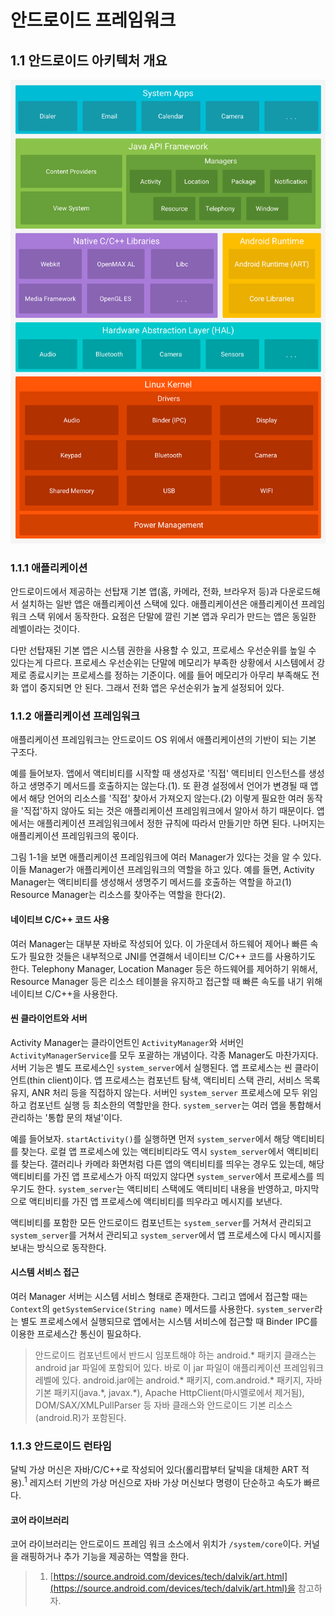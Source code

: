 # 안드로이드 프레임워크

## 1.1 안드로이드 아키텍처 개요
<pr align="center">
  <img src="images/안드로이드 아키텍처.png" width="519" title="그림 1-1 안드로이드 아키텍처" alt="그림 1-1 안드로이드 아키텍처"/>
</pr>

### 1.1.1 애플리케이션
안드로이드에서 제공하는 선탑재 기본 앱(홈, 카메라, 전화, 브라우저 등)과 다운로드해서 설치하는 일반 앱은 애플리케이션 스택에 있다. 애플리케이션은 애플리케이션 프레임워크 스택 위에서 동작한다. 요점은 단말에 깔린 기본 앱과 우리가 만드는 앱은 동일한 레벨이라는 것이다.

다만 선탑재된 기본 앱은 시스템 권한을 사용할 수 있고, 프로세스 우선순위를 높일 수 있다는게 다르다. 프로세스 우선순위는 단말에 메모리가 부족한 상황에서 시스템에서 강제로 종료시키는 프로세스를 정하는 기준이다. 에를 들어 메모리가 아무리 부족해도 전화 앱이 중지되면 안 된다. 그래서 전화 앱은 우선순위가 높게 설정되어 있다.

### 1.1.2 애플리케이션 프레임워크
애플리케이션 프레임워크는 안드로이드 OS 위에서 애플리케이션의 기반이 되는 기본 구조다.

예를 들어보자. 앱에서 액티비티를 시작할 때 생성자로 '직접' 액티비티 인스턴스를 생성하고 생명주기 메서드를 호출하지는 않는다.(1). 또 환경 설정에서 언어가 변경될 때 앱에서 해당 언어의 리소스를 '직접' 찾아서 가져오지 않는다.(2) 이렇게 필요한 여러 동작을 '직접'하지 않아도 되는 것은 애플리케이션 프레임워크에서 알아서 하기 때문이다. 앱에서는 애플리케이션 프레임워크에서 정한 규칙에 따라서 만들기만 하면 된다. 나머지는 애플리케이션 프레임워크의 몫이다.

그림 1-1을 보면 애플리케이션 프레임워크에 여러 Manager가 있다는 것을 알 수 있다. 이들 Manager가 애플리케이션 프레임워크의 역할을 하고 있다. 예를 들면, Activity Manager는 액티비티를 생성해서 생명주기 메서드를 호출하는 역할을 하고(1) Resource Manager는 리소스를 찾아주는 역할을 한다(2).

#### 네이티브 C/C++ 코드 사용
여러 Manager는 대부분 자바로 작성되어 있다. 이 가운데서 하드웨어 제어나 빠른 속도가 필요한 것들은 내부적으로 JNI를 연결해서 네이티브 C/C++ 코드를 사용하기도 한다. Telephony Manager, Location Manager 등은 하드웨어를 제어하기 위해서, Resource Manager 등은 리소스 테이블을 유지하고 접근할 때 빠른 속도를 내기 위해 네이티브 C/C++을 사용한다.

#### 씬 클라이언트와 서버
Activity Manager는 클라이언트인 `ActivityManager`와 서버인 `ActivityManagerService`를 모두 포괄하는 개념이다. 각종 Manager도 마찬가지다. 서버 기능은 별도 프로세스인 `system_server`에서 실행된다. 앱 프로세스는 씬 클라이언트(thin client)이다. 앱 프로세스는 컴포넌트 탐색, 액티비티 스택 관리, 서비스 목록 유지, ANR 처리 등을 직접하지 않는다. 서버인 `system_server` 프로세스에 모두 위임하고 컴포넌트 실행 등 최소한의 역할만을 한다. `system_server`는 여러 앱을 통합해서 관리하는 '통합 문의 채널'이다.

예를 들어보자. `startActivity()`를 실행하면 먼저 `system_server`에서 해당 액티비티를 찾는다. 로컬 앱 프로세스에 있는 액티비티라도 역시 `system_server`에서 액티비티를 찾는다. 갤러리나 카메라 화면처럼 다른 앱의 액티비티를 띄우는 경우도 있는데, 해당 액티비티를 가진 앱 프로세스가 아직 떠있지 않다면 `system_server`에서 프로세스를 띄우기도 한다. `system_server`는 액티비티 스택에도 액티비티 내용을 반영하고, 마지막으로 액티비티를 가진 앱 프로세스에 액티비티를 띄우라고 메시지를 보낸다.

액티비티를 포함한 모든 안드로이드 컴포넌트는 `system_server`를 거쳐서 관리되고 `system_server`를 거쳐서 관리되고 `system_server`에서 앱 프로세스에 다시 메시지를 보내는 방식으로 동작한다.

#### 시스템 서비스 접근
여러 Manager 서버는 시스템 서비스 형태로 존재한다. 그리고 앱에서 접근할 때는 `Context`의 `getSystemService(String name)` 메서드를 사용한다. `system_server`라는 별도 프로세스에서 실행되므로 앱에서는 시스템 서비스에 접근할 때 Binder IPC를 이용한 프로세스간 통신이 필요하다.

> 안드로이드 컴포넌트에서 반드시 임포트해야 하는 android.* 패키지 클래스는 android jar 파일에 포함되어 있다. 바로 이 jar 파일이 애플리케이션 프레임워크 레벨에 있다. android.jar에는 android.* 패키지, com.android.* 패키지, 자바 기본 패키지(java.\*, javax.\*), Apache HttpClient(마시멜로에서 제거됨), DOM/SAX/XMLPullParser 등 자바 클래스와 안드로이드 기본 리소스(android.R)가 포함된다.

### 1.1.3 안드로이드 런타임
달빅 가상 머신은 자바/C/C++로 작성되어 있다(롤리팝부터 달빅을 대체한 ART 적용).<sup>1</sup> 레지스터 기반의 가상 머신으로 자바 가상 머신보다 명령이 단순하고 속도가 빠르다.

#### 코어 라이브러리
코어 라이브러리는 안드로이드 프레임 워크 소스에서 위치가 `/system/core`이다. 커널을 래핑하거나 추가 기능을 제공하는 역할을 한다.

> 1. [https://source.android.com/devices/tech/dalvik/art.html](https://source.android.com/devices/tech/dalvik/art.html)을 참고하자.
